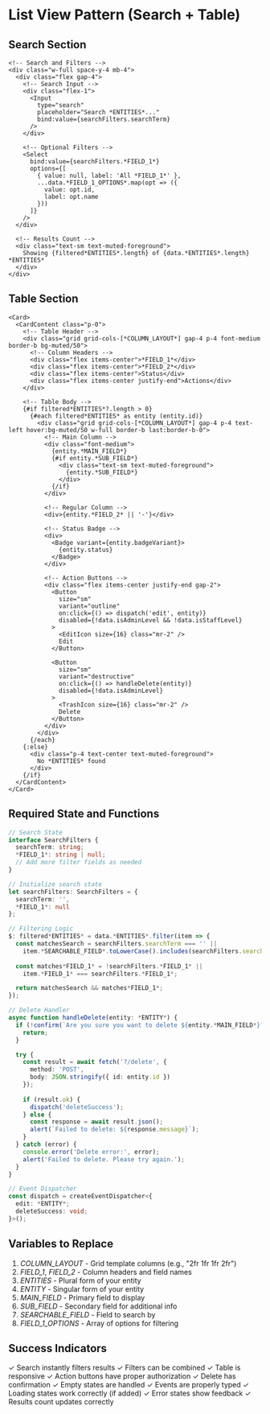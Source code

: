# List View Pattern (Search + Table)

## Search Section
```svelte
<!-- Search and Filters -->
<div class="w-full space-y-4 mb-4">
  <div class="flex gap-4">
    <!-- Search Input -->
    <div class="flex-1">
      <Input
        type="search"
        placeholder="Search *ENTITIES*..."
        bind:value={searchFilters.searchTerm}
      />
    </div>
    
    <!-- Optional Filters -->
    <Select
      bind:value={searchFilters.*FIELD_1*}
      options={[
        { value: null, label: 'All *FIELD_1*' },
        ...data.*FIELD_1_OPTIONS*.map(opt => ({
          value: opt.id,
          label: opt.name
        }))
      ]}
    />
  </div>

  <!-- Results Count -->
  <div class="text-sm text-muted-foreground">
    Showing {filtered*ENTITIES*.length} of {data.*ENTITIES*.length} *ENTITIES*
  </div>
</div>
```

## Table Section
```svelte
<Card>
  <CardContent class="p-0">
    <!-- Table Header -->
    <div class="grid grid-cols-[*COLUMN_LAYOUT*] gap-4 p-4 font-medium border-b bg-muted/50">
      <!-- Column Headers -->
      <div class="flex items-center">*FIELD_1*</div>
      <div class="flex items-center">*FIELD_2*</div>
      <div class="flex items-center">Status</div>
      <div class="flex items-center justify-end">Actions</div>
    </div>

    <!-- Table Body -->
    {#if filtered*ENTITIES*?.length > 0}
      {#each filtered*ENTITIES* as entity (entity.id)}
        <div class="grid grid-cols-[*COLUMN_LAYOUT*] gap-4 p-4 text-left hover:bg-muted/50 w-full border-b last:border-b-0">
          <!-- Main Column -->
          <div class="font-medium">
            {entity.*MAIN_FIELD*}
            {#if entity.*SUB_FIELD*}
              <div class="text-sm text-muted-foreground">
                {entity.*SUB_FIELD*}
              </div>
            {/if}
          </div>

          <!-- Regular Column -->
          <div>{entity.*FIELD_2* || '-'}</div>

          <!-- Status Badge -->
          <div>
            <Badge variant={entity.badgeVariant}>
              {entity.status}
            </Badge>
          </div>

          <!-- Action Buttons -->
          <div class="flex items-center justify-end gap-2">
            <Button
              size="sm"
              variant="outline"
              on:click={() => dispatch('edit', entity)}
              disabled={!data.isAdminLevel && !data.isStaffLevel}
            >
              <EditIcon size={16} class="mr-2" />
              Edit
            </Button>
            
            <Button
              size="sm"
              variant="destructive"
              on:click={() => handleDelete(entity)}
              disabled={!data.isAdminLevel}
            >
              <TrashIcon size={16} class="mr-2" />
              Delete
            </Button>
          </div>
        </div>
      {/each}
    {:else}
      <div class="p-4 text-center text-muted-foreground">
        No *ENTITIES* found
      </div>
    {/if}
  </CardContent>
</Card>
```

## Required State and Functions
```typescript
// Search State
interface SearchFilters {
  searchTerm: string;
  *FIELD_1*: string | null;
  // Add more filter fields as needed
}

// Initialize search state
let searchFilters: SearchFilters = {
  searchTerm: '',
  *FIELD_1*: null
};

// Filtering Logic
$: filtered*ENTITIES* = data.*ENTITIES*.filter(item => {
  const matchesSearch = searchFilters.searchTerm === '' || 
    item.*SEARCHABLE_FIELD*.toLowerCase().includes(searchFilters.searchTerm.toLowerCase());
    
  const matches*FIELD_1* = !searchFilters.*FIELD_1* || 
    item.*FIELD_1* === searchFilters.*FIELD_1*;

  return matchesSearch && matches*FIELD_1*;
});

// Delete Handler
async function handleDelete(entity: *ENTITY*) {
  if (!confirm(`Are you sure you want to delete ${entity.*MAIN_FIELD*}?`)) {
    return;
  }

  try {
    const result = await fetch('?/delete', {
      method: 'POST',
      body: JSON.stringify({ id: entity.id })
    });
    
    if (result.ok) {
      dispatch('deleteSuccess');
    } else {
      const response = await result.json();
      alert(`Failed to delete: ${response.message}`);
    }
  } catch (error) {
    console.error('Delete error:', error);
    alert('Failed to delete. Please try again.');
  }
}

// Event Dispatcher
const dispatch = createEventDispatcher<{
  edit: *ENTITY*;
  deleteSuccess: void;
}>();
```

## Variables to Replace
1. *COLUMN_LAYOUT* - Grid template columns (e.g., "2fr 1fr 1fr 2fr")
2. *FIELD_1*, *FIELD_2* - Column headers and field names
3. *ENTITIES* - Plural form of your entity
4. *ENTITY* - Singular form of your entity
5. *MAIN_FIELD* - Primary field to display
6. *SUB_FIELD* - Secondary field for additional info
7. *SEARCHABLE_FIELD* - Field to search by
8. *FIELD_1_OPTIONS* - Array of options for filtering

## Success Indicators
✓ Search instantly filters results
✓ Filters can be combined
✓ Table is responsive
✓ Action buttons have proper authorization
✓ Delete has confirmation
✓ Empty states are handled
✓ Events are properly typed
✓ Loading states work correctly (if added)
✓ Error states show feedback
✓ Results count updates correctly